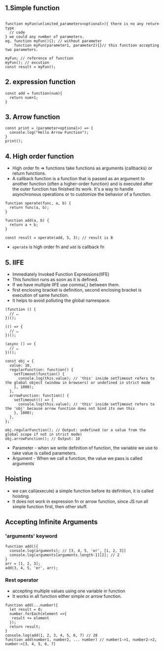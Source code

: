 ## 1.Simple function
```

function myFun(unlimited_parameters<optional>){ there is no any return type
  // code
} we could any number of parameters.
eg. function myFun(){}; // without parameter
    function myFun(parameter1, parameter2){}// this function accepting two parameters.

myFun; // reference of function
myFun(); // excution
const result = myFun();
```
## 2. expression function
```
const add = function(num){
  return num+1;
}
```
## 3. Arrow function
```
const print = (parameter<optional>) => {
  console.log("Hello Arrow Function");
}
print();
```

## 4. High order function
+ High order fn => functions take functions as arguments (callbacks) or return functions. 
+ A callback function is a function that is passed as an argument to another function (often a higher-order function) and is executed after the outer function has finished its work.  It's a way to handle asynchronous operations or to customize the behavior of a function.
```
function operate(func, a, b) {
  return func(a, b);
}

function add(a, b) {
  return a + b;
}

const result = operate(add, 5, 3); // result is 8
```
+ `operate` is high order fn and `add` is callback fn
## 5. IIFE
+ Immediately Invoked Function Expressions(IIFE)
+ This function runs as soon as it is defined.
+ If we have multiple IIFE use comma(,) between them.
+ first enclosing bracket is definition, second enclosing bracket is execution of same function.
+ It helps to avoid polluting the global namespace.
```
(function () {
  // …
})();

(() => {
  // …
})();

(async () => {
  // …
})();
```

```
const obj = {
  value: 10,
  regularFunction: function() {
    setTimeout(function() {
      console.log(this.value); // 'this' inside setTimeout refers to the global object (window in browsers) or undefined in strict mode
    }, 1000);
  },
  arrowFunction: function() {
    setTimeout(() => {
      console.log(this.value); // 'this' inside setTimeout refers to the 'obj' because arrow function does not bind its own this
    }, 1000);
  },
};

obj.regularFunction(); // Output: undefined (or a value from the global scope if not in strict mode)
obj.arrowFunction(); // Output: 10
```
+ Parameter - when we write definition of function, the variable we use to take value is called parameters.
+ Argument - When we call a function, the value we pass is called arguments
## Hoisting
+ we can call(execute) a simple function before its definition, it is called hoisting.
+ It does not work in expression fn or arrow function, since JS run all simple function first, then other stuff.
## Accepting Infinite Arguments
### 'arguments' keyword
```
function add(){
  console.log(arguments); // [3, 4, 5, 'er', [1, 2, 3]]
  console.log(arguments[arguments.length-1][2]; // 2
}
arr = [1, 2, 3];
add(3, 4, 5, 'er', arr);
```
### Rest operator 
+ accepting multiple values using one variable in function
+ It works in all function either simple or arrow function.
```
function add(...number){
  let result = 0;
  number.forEach(element =>{
   result += element
  });
  return result;
}
console.log(add(1, 2, 3, 4, 5, 6, 7) // 28
function add(number1, number2, ... number) // number1->1, number2->2, number->[3, 4, 5, 6, 7]
```
